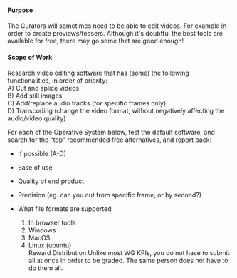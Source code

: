 #### Purpose
The Curators will sometimes need to be able to edit videos. For example in order to create previews/teasers. Although it's doubtful the best tools are available for free, there may go some that are good enough!

#### Scope of Work
Research video editing software that has (some) the following functionalities, in order of priority:  
   A) Cut and splice videos  
   B) Add still images  
   C) Add/replace audio tracks (for specific frames only)  
   D) Transcoding (change the video format, without negatively affecting the audio/video quality)  

For each of the Operative System below, test the default software, and search for the "top" recommended free alternatives, and report back:

- If possible (A-D)
- Ease of use
- Quality of end product
- Precision (eg. can you cut from specific frame, or by second?)
- What file formats are supported  

   1. In browser tools
   2. Windows  
   3. MacOS  
   4. Linux (ubuntu)  
   Reward Distribution
Unlike most WG KPIs, you do not have to submit all at once in order to be graded. The same person does not have to do them all.
